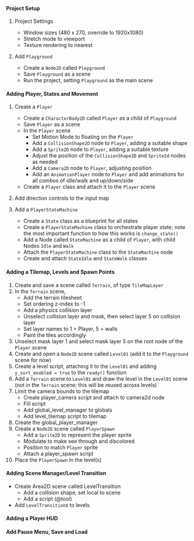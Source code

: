 #### Project Setup

1. Project Settings
	- Window sizes (480 x 270, override to 1920x1080)
	- Stretch mode to viewport
	- Texture rendering to nearest

1. Add ``Playground``
	- Create a ``Node2D`` called ``Playground``
	- Save ``Playground`` as a scene
	- Run the project, setting ``Playground`` as the main scene



#### Adding Player, States and Movement

1. Create a ``Player``
	- Create a ``CharacterBody2D`` called ``Player`` as a child of ``Playground``
	- Save ``Player`` as a scene
	- In the ``Player`` scene
		- Set Motion Mode to floating on the ``Player``
		- Add a ``CollisionShape2D`` node to ``Player``, adding a suitable shape
		- Add a ``Sprite2D`` node to ``Player``, adding a suitable texture
		- Adjust the position of the ``CollisionShape2D`` and ``Sprite2d`` nodes as needed
		- Add a ``Camera2D`` node to ``Player``, adjusting position
		- Add an ``AnimationPlayer`` node to ``Player`` and add animations for all combos of idle/walk and up/down/side
	- Create a ``Player`` class and attach it to the ``Player`` scene

1. Add direction controls to the input map
		
1. Add a ``PlayerStateMachine``
	- Create a ``State`` class as a blueprint for all states
	- Create a ``PlayerStateMachine`` class to orchestrate player state; note the most important function to how this works is ``change_state()``			
	- Add a Node called ``StateMachine`` as a child of `Player`, with child Nodes `Idle` and `Walk`
	- Attach the ``PlayerStateMachine`` class to the ``StateMachine`` node
	- Create and attach ``StateIdle`` and ``StateWalk`` classes



#### Adding a Tilemap, Levels and Spawn Points

1. Create and save a scene called ``Terrain``, of type ``TileMapLayer``
1. In the ``Terrain`` scene, 
	- Add the terrain tilesheet
	- Set ordering z-index to -1
	- Add a physics collision layer
	- Unselect collision layer and mask, then select layer 5 on collision layer
	- Set layer names to 1 = Player, 5 = walls
	- Paint the tiles accordingly
	<!-- - **Add a terrain layer (ep04 16:00) and build paths** -->
1. Unselect mask layer 1 and select mask layer 5 on the root node of the ``Player`` scene
1. Create and open a ``Node2D`` scene called ``Level01`` (add it to the ``Playground`` scene for now)
1. Create a level script, attaching it to the ``Level01`` and adding `y_sort_enabled = true` to the `ready()` function
1. Add a ``Terrain`` scene to ``Level01`` and draw the level in the ``Level01`` scene (not in the ``Terrain`` scene; this will be reused across levels)
1. Limit the camera bounds to the tilemap
	- Create player_camera script and attach to camera2d node
	- Fill script
	- Add global_level_manager to globals
	- Add level_tilemap script to tilemap
1. Create the global_player_manager
1. Create a ``Node2D`` scene called ``PlayerSpawn``
	- Add a ``Sprite2D`` to represent the player sprite
	- Modulate to make see through and discolored
	- Position to match ``Player`` sprite
	- Attach a player_spawn script
1. Place the ``PlayerSpawn`` in the level(s)


#### Adding Scene Manager/Level Transition

- Create Area2D scene called LevelTransition
	- Add a collision shape, set local to scene
	- Add a script (@tool)
- Add ``LevelTransition``s to levels

#### Adding a Player HUD

#### Add Pause Menu, Save and Load